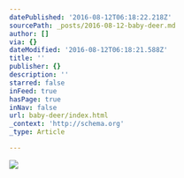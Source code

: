 ```yaml
---
datePublished: '2016-08-12T06:18:22.218Z'
sourcePath: _posts/2016-08-12-baby-deer.md
author: []
via: {}
dateModified: '2016-08-12T06:18:21.588Z'
title: ''
publisher: {}
description: ''
starred: false
inFeed: true
hasPage: true
inNav: false
url: baby-deer/index.html
_context: 'http://schema.org'
_type: Article

---
```

![](https://the-grid-user-content.s3-us-west-2.amazonaws.com/7450644b-d4bb-4709-871d-59a627a2dbf2.jpg)